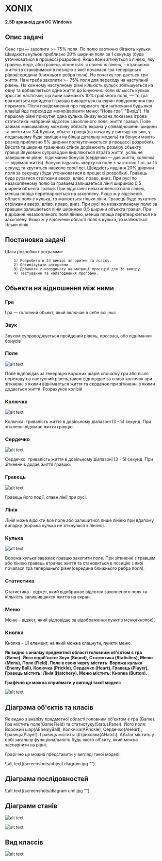 # XONIX
**2.5D арканоід для ОС Windows**

## Опис задачi
Сенс гри — захопити >= 75% поля. По полю хаотично бігають кульки. Швидкiсть кульок приблизно 20% ширини поля за 1 секунду (буде уточнюватися в процессi розробки). Якщо вони зіткнуться з лінією, яку гравець веде, або гравець зiткнеться зi своею ж лiнiею, - втрачаємо життя та становимося в позицiю з якої почалася гра теперiшньго рiвня(середина ближнього ребра поля). На початку гри даеться три життя. Нам треба захопити >= 75% поля для переходу на наступний рівень. На кожному наступному рiвнi кiлькiсть кульок збiльшуеться на одну та добавляеться одне життя до iснуючих. Коли кiлькiсть кульок зростає настiльки, що вони займають 10% грального поля, — то гра вважаеться пройдена i гравцю виводеться на екран повiдомлення про перемогу. Пiсля повiдомлення про перемогу при натисканнi будь якої клавiшi йде перехiд до меню(варiанти меню: "Нова гра", "Вихiд"). На першому рiвнi присутня одна кулька. Внизу екрана показана ігрова статистика: набраний відсоток захопленого поля, життя гравця. Поле займає максимальну можливу область екрана у спiввiдношеннi ширини та висоти як 3:4.Кульки, обьект гравця(на початку у виглядi кульки, у подальшому буде замiщен на бiльш детальну модель) та бонуси мають розмiр приблизно 5% ширини поля(уточнюється в процессi розробки). Висота та ширина граничних стiнок дорiвнюють розмiру обьекту гравця.Звуковим супроводом виділяються втрата життя, успішне завершення рiвня, пiднiмання бонусiв (сердечко — дає життя, колючка — вiднiмає життя). Бонуси падають зверху на поле з частотою 1шт. за 15 секунд та крутяться навколо своєї оci. Швидкiсть падiння 20% ширини поля за секунду (буде уточнюватися в процессi розробки). Гравець буде рухатися стрiлками вверх, влiво, право, вниз. При русi по незахопленому полю за гравцем залишаеться лiнiя шириною 0,5 ширини объекта гравця. При вiдрiзаннi незахопленого поля лiнiею, менша площа перетворюеться на захоплену. Якщо ж у вiдciченiй областi поля є кулька, то малюється тiльки лiнiя.
Гравець буде рухатися стрiлками вверх, влiво, право, вниз. При русi по незахопленому полю за гравцем залишаеться лiнiя шириною 0,5 ширини объекта гравця. При вiдрiзаннi незахопленого поля лiнiею, менша площа перетворюеться на захоплену. Якщо ж у вiдciченiй областi поля є кулька, то малюється тiльки лiнiя.

## Постановка задачi
Шаги розробки программи:

        1) Розробити в 2d вимiрi алгоритми та логiку.
        2) Оптимiзувати алгоритми.
        3) Добавити z-координату на матрицi проекцiй для 3d вимiру.
        4) Тестування та налагодження програми. 

## Oбьекти на вiдношення мiж ними

### Гра

Гра — головний обьект, який включае в себе всi iншi.

### Звук

Звуком супроводжуеться пройдений рiвень, програш, або пiднiмання бонусiв

### Поле 
![alt text](screenshots/field.jpg "")

Поле  вiдповiдає за генерацiю ворожих шарiв спочатку гри або пiсля переходу на наступний рiвень,також вiдповiдае за спавн колючок при зiткненнi з якими вiднiмаеться життя та сердечок при зiткненнi з якими додаеться життя. Розрахунок колiзiй

### Колючка

![alt text](screenshots/coluchka.jpg "")

Колючка: тривалiсть життя в довiльному дiапазонi (3 - 5) секунд. При зiткненнi вiднiмає життя гравцю.

### Cердечко

![alt text](screenshots/heart.jpg "")

Cердечко: тривалiсть життя в довiльному дiапазонi (3 - 5) секунд. При зiткненнiє додає життя гравцю.

### Гравець

![alt text](screenshots/player.jpg "")

Гравець його подiї, спавн лiнiї при русi.

### Лiнiя

Лiнiя може вiдсiкти все поле або залишитися лише лiнiею при вдалому випадку (ворожа кулька не зiткнулася з лiнiею).

### Kулька 

![alt text](screenshots/ball.jpg "")

Ворожа кулька заважає гравцю захопити поле. При зiткненнi з гравцем або лiнiею гравець втрачає життя та становиться в позицiю з якої почалася гра теперiшньго рiвня(середина ближнього ребра поля).

### Статистика

 Статистика - вiджет, який вiдображае вiдсоток захопленого поля та кiлькiсть залишившихся життiв на екран.

### Меню

Меню - вiджет, який вiдповiдае за вiдображення пунктiв меню(кнопок).

### Кнопка

Кнопка - UI елемент, на який можна клацнути, пункти меню.



**Як видно з аналiзу предметної областi головним об'єктом є гра (Game). Його пiдоб'єкти: Звук (Sound), Статистика (Statistics), Меню (Menu),  Поле (Field). Поле в свою чергу містить: Ворожa кулькa (Enemy Ball), Колючка (Prickle), Cердечко (Heart), Гравець (Player). Гравець містить: Лiнiя (Hatchery). Mеню мiстить: Кнопка (Button).**


**Графiчно це можна сприймати у виглядi такої моделi:**
 
![alt text](screenshots/diagram.jpg "")

## Дiаграма об'єктiв та класiв

Як видно з аналiзу предметної областi головним об'єктом є гра (Game). Гра мiстить поле(GameField) та статистуку(StatusPanel). Його поля: Ворожий шар(AEnemyBall), Колючка(APrickle), Сердечко(AHeart), Гравець(Player). Гравець містить: Штриховка(AHatch). AActor мiстить у собi загальну функцiональнiсть будь якого об'єкту, який можна заспавнити на рiвнi.

Графiчно це можна представити у виглядi такої моделi:
 
![alt text](screenshots/object diagram.jpg "")

## Дiаграма послiдовностей
 
![alt text](screenshots/diagram uml.jpg "")

## Дiаграми станiв
 
![alt text](screenshots/dgst1.jpg "")
 
![alt text](screenshots/dgst2.jpg "")

## Вид классiв

![alt text](screenshots/class.png "")






